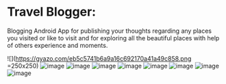 # Travel Blogger: 
Blogging Android App for publishing your thoughts regarding any places you visited or like to visit and for exploring all the beautiful places with help of others experience and moments.

![](https://gyazo.com/eb5c5741b6a9a16c692170a41a49c858.png =250x250)
![image](https://user-images.githubusercontent.com/35226999/145545984-c1d6fc74-ad9f-4e1d-b2f4-97096025bf47.png)
![image](https://user-images.githubusercontent.com/35226999/145546017-70eb6094-22d3-4398-b111-e8ac95e9e2f4.png)
![image](https://user-images.githubusercontent.com/35226999/145546043-54f365cb-6891-4c70-9b39-dde9fbb6edf6.png)
![image](https://user-images.githubusercontent.com/35226999/145546090-4c0d76da-fdbe-4388-b1fa-f1d5d434ce05.png)
![image](https://user-images.githubusercontent.com/35226999/145546155-3a3016aa-7580-46f4-a0ef-bc4e229005f2.png)
![image](https://user-images.githubusercontent.com/35226999/145546104-820160ab-8e42-4510-aa38-b67855109970.png)
![image](https://user-images.githubusercontent.com/35226999/145546194-a03c7090-4a3b-4e46-897f-fce35ef4dd0e.png)
![image](https://user-images.githubusercontent.com/35226999/145546211-21294890-9dcd-4782-b45e-f6f03e4fb570.png)

